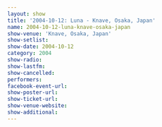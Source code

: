 ```yaml
---
layout: show
title: '2004-10-12: Luna - Knave, Osaka, Japan'
name: 2004-10-12-luna-knave-osaka-japan
show-venue: 'Knave, Osaka, Japan'
show-setlist: 
show-date: 2004-10-12
category: 2004
show-radio: 
show-lastfm: 
show-cancelled: 
performers: 
facebook-event-url: 
show-poster-url: 
show-ticket-url: 
show-venue-website: 
show-additional: 
---
```


